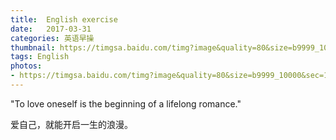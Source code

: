 ```yaml
---
title:  English exercise
date:   2017-03-31
categories: 英语早操
thumbnail: https://timgsa.baidu.com/timg?image&quality=80&size=b9999_10000&sec=1490946651045&di=b23788849049c1db43042faa995660c0&imgtype=0&src=http%3A%2F%2Fimg8.zol.com.cn%2Fbbs%2Fupload%2F16896%2F16895278.JPG
tags: English
photos:
- https://timgsa.baidu.com/timg?image&quality=80&size=b9999_10000&sec=1490946651045&di=b23788849049c1db43042faa995660c0&imgtype=0&src=http%3A%2F%2Fimg8.zol.com.cn%2Fbbs%2Fupload%2F16896%2F16895278.JPG
---
```


"To love oneself is the beginning of a lifelong romance."
<p>爱自己，就能开启一生的浪漫。</p>
